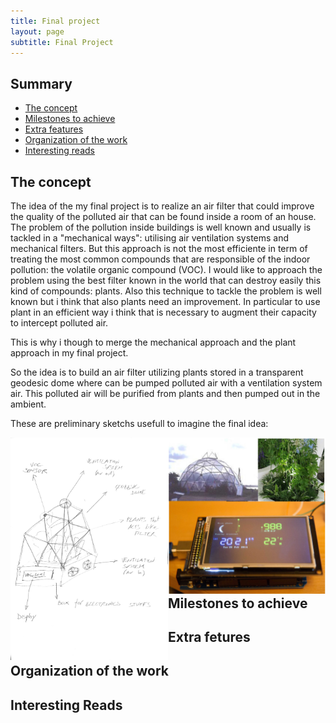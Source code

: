```yaml
---
title: Final project
layout: page
subtitle: Final Project
---
```


## Summary

- [The concept](#the-concept)
- [Milestones to achieve](#milestones)
- [Extra features](#extrafeature)
- [Organization of the work](#organizationwork)
- [Interesting reads](#reads)

## The concept

The idea of the my final project is to realize an air filter that could improve the quality of the polluted air that can be found inside a room of an house.
The problem of the pollution inside buildings is well known and usually is tackled in a "mechanical ways": utilising air ventilation systems and mechanical filters. But this approach is not the most efficiente in term of treating the most common compounds that are responsible of the indoor pollution: the volatile organic compound (VOC). 
I would like to approach the problem using the best filter known in the world that can destroy easily this kind of compounds: plants. 
Also this technique to tackle the problem is well known but i think that also plants need an improvement.
In particular to use plant in an efficient way i think that is necessary to augment their capacity to intercept polluted air.

This is why i though to merge the mechanical approach and the plant approach in my final project.

So the idea is to build an air filter utilizing plants stored in a transparent geodesic dome where can be pumped polluted air with a ventilation system air. This polluted air will be purified from plants and then pumped out in the ambient.

These are preliminary sketchs usefull to imagine the final idea:

<div style="width: 100%">
	<div style="float:left; width:50%">
		<img src="sketch-01.jpg"> 
	</div>
	<div style="float:right; width:50%">
		<img src="sketch-02.jpg">
	</div>
</div>
 

## Milestones to achieve

## Extra fetures

## Organization of the work

## Interesting Reads





